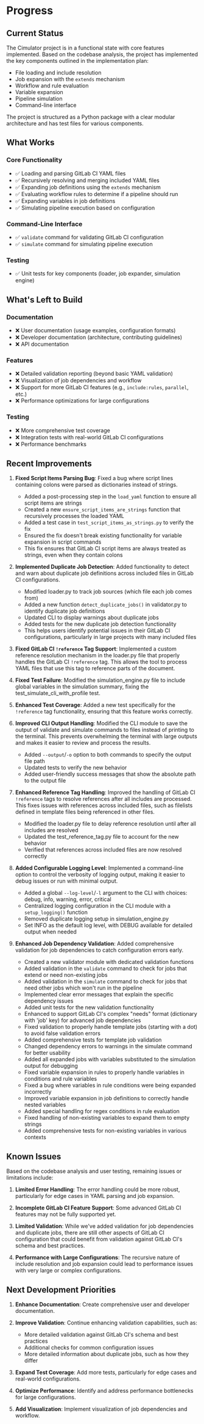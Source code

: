 # Progress

## Current Status
The Cimulator project is in a functional state with core features implemented. Based on the codebase analysis, the project has implemented the key components outlined in the implementation plan:

- File loading and include resolution
- Job expansion with the `extends` mechanism
- Workflow and rule evaluation
- Variable expansion
- Pipeline simulation
- Command-line interface

The project is structured as a Python package with a clear modular architecture and has test files for various components.

## What Works

### Core Functionality
- ✅ Loading and parsing GitLab CI YAML files
- ✅ Recursively resolving and merging included YAML files
- ✅ Expanding job definitions using the `extends` mechanism
- ✅ Evaluating workflow rules to determine if a pipeline should run
- ✅ Expanding variables in job definitions
- ✅ Simulating pipeline execution based on configuration

### Command-Line Interface
- ✅ `validate` command for validating GitLab CI configuration
- ✅ `simulate` command for simulating pipeline execution

### Testing
- ✅ Unit tests for key components (loader, job expander, simulation engine)

## What's Left to Build

### Documentation
- ❌ User documentation (usage examples, configuration formats)
- ❌ Developer documentation (architecture, contributing guidelines)
- ❌ API documentation

### Features
- ❌ Detailed validation reporting (beyond basic YAML validation)
- ❌ Visualization of job dependencies and workflow
- ❌ Support for more GitLab CI features (e.g., `include:rules`, `parallel`, etc.)
- ❌ Performance optimizations for large configurations

### Testing
- ❌ More comprehensive test coverage
- ❌ Integration tests with real-world GitLab CI configurations
- ❌ Performance benchmarks

## Recent Improvements

1. **Fixed Script Items Parsing Bug**: Fixed a bug where script lines containing colons were parsed as dictionaries instead of strings.
   - Added a post-processing step in the `load_yaml` function to ensure all script items are strings
   - Created a new `ensure_script_items_are_strings` function that recursively processes the loaded YAML
   - Added a test case in `test_script_items_as_strings.py` to verify the fix
   - Ensured the fix doesn't break existing functionality for variable expansion in script commands
   - This fix ensures that GitLab CI script items are always treated as strings, even when they contain colons

2. **Implemented Duplicate Job Detection**: Added functionality to detect and warn about duplicate job definitions across included files in GitLab CI configurations.
   - Modified loader.py to track job sources (which file each job comes from)
   - Added a new function `detect_duplicate_jobs()` in validator.py to identify duplicate job definitions
   - Updated CLI to display warnings about duplicate jobs
   - Added tests for the new duplicate job detection functionality
   - This helps users identify potential issues in their GitLab CI configurations, particularly in large projects with many included files

2. **Fixed GitLab CI `!reference` Tag Support**: Implemented a custom reference resolution mechanism in the loader.py file that properly handles the GitLab CI `!reference` tag. This allows the tool to process YAML files that use this tag to reference parts of the document.

3. **Fixed Test Failure**: Modified the simulation_engine.py file to include global variables in the simulation summary, fixing the test_simulate_cli_with_profile test.

4. **Enhanced Test Coverage**: Added a new test specifically for the `!reference` tag functionality, ensuring that this feature works correctly.

4. **Improved CLI Output Handling**: Modified the CLI module to save the output of validate and simulate commands to files instead of printing to the terminal. This prevents overwhelming the terminal with large outputs and makes it easier to review and process the results.
   - Added `--output`/`-o` option to both commands to specify the output file path
   - Updated tests to verify the new behavior
   - Added user-friendly success messages that show the absolute path to the output file

5. **Enhanced Reference Tag Handling**: Improved the handling of GitLab CI `!reference` tags to resolve references after all includes are processed. This fixes issues with references across included files, such as filelists defined in template files being referenced in other files.
   - Modified the loader.py file to delay reference resolution until after all includes are resolved
   - Updated the test_reference_tag.py file to account for the new behavior
   - Verified that references across included files are now resolved correctly

6. **Added Configurable Logging Level**: Implemented a command-line option to control the verbosity of logging output, making it easier to debug issues or run with minimal output.
   - Added a global `--log-level`/`-l` argument to the CLI with choices: debug, info, warning, error, critical
   - Centralized logging configuration in the CLI module with a `setup_logging()` function
   - Removed duplicate logging setup in simulation_engine.py
   - Set INFO as the default log level, with DEBUG available for detailed output when needed

7. **Enhanced Job Dependency Validation**: Added comprehensive validation for job dependencies to catch configuration errors early.
   - Created a new validator module with dedicated validation functions
   - Added validation in the `validate` command to check for jobs that extend or need non-existing jobs
   - Added validation in the `simulate` command to check for jobs that need other jobs which won't run in the pipeline
   - Implemented clear error messages that explain the specific dependency issues
   - Added unit tests for the new validation functionality
   - Enhanced to support GitLab CI's complex "needs" format (dictionary with 'job' key) for advanced job dependencies
   - Fixed validation to properly handle template jobs (starting with a dot) to avoid false validation errors
   - Added comprehensive tests for template job validation
   - Changed dependency errors to warnings in the simulate command for better usability
   - Added all expanded jobs with variables substituted to the simulation output for debugging
   - Fixed variable expansion in rules to properly handle variables in conditions and rule variables
   - Fixed a bug where variables in rule conditions were being expanded incorrectly
   - Improved variable expansion in job definitions to correctly handle nested variables
   - Added special handling for regex conditions in rule evaluation
   - Fixed handling of non-existing variables to expand them to empty strings
   - Added comprehensive tests for non-existing variables in various contexts

## Known Issues

Based on the codebase analysis and user testing, remaining issues or limitations include:

1. **Limited Error Handling**: The error handling could be more robust, particularly for edge cases in YAML parsing and job expansion.

2. **Incomplete GitLab CI Feature Support**: Some advanced GitLab CI features may not be fully supported yet.

3. **Limited Validation**: While we've added validation for job dependencies and duplicate jobs, there are still other aspects of GitLab CI configuration that could benefit from validation against GitLab CI's schema and best practices.

4. **Performance with Large Configurations**: The recursive nature of include resolution and job expansion could lead to performance issues with very large or complex configurations.

## Next Development Priorities

1. **Enhance Documentation**: Create comprehensive user and developer documentation.

2. **Improve Validation**: Continue enhancing validation capabilities, such as:
   - More detailed validation against GitLab CI's schema and best practices
   - Additional checks for common configuration issues
   - More detailed information about duplicate jobs, such as how they differ

3. **Expand Test Coverage**: Add more tests, particularly for edge cases and real-world configurations.

4. **Optimize Performance**: Identify and address performance bottlenecks for large configurations.

5. **Add Visualization**: Implement visualization of job dependencies and workflow.

